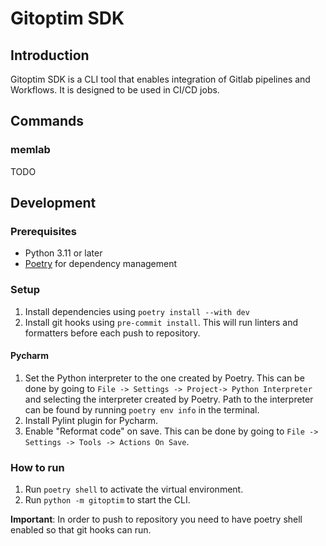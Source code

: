 # Gitoptim SDK

## Introduction

Gitoptim SDK is a CLI tool that enables integration of Gitlab pipelines and Workflows. It is designed to be used in
CI/CD jobs.

## Commands

### memlab

TODO

## Development

### Prerequisites

- Python 3.11 or later
- [Poetry](https://python-poetry.org/) for dependency management

### Setup

1. Install dependencies using `poetry install --with dev`
2. Install git hooks using `pre-commit install`. This will run linters and formatters before each push to repository.

#### Pycharm

1. Set the Python interpreter to the one created by Poetry. This can be done by going
   to `File -> Settings -> Project-> Python Interpreter` and selecting the interpreter created by Poetry. Path to the
   interpreter can be found by running `poetry env info` in the terminal.
2. Install Pylint plugin for Pycharm.
3. Enable "Reformat code" on save. This can be done by going to `File -> Settings -> Tools ->
Actions On Save`.

### How to run

1. Run `poetry shell` to activate the virtual environment.
2. Run `python -m gitoptim` to start the CLI.

**Important**: In order to push to repository you need to have poetry shell enabled so that git hooks can run.
